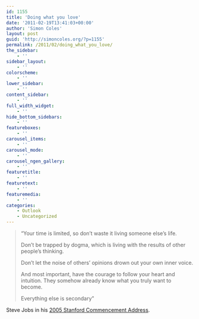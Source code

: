 ```yaml
---
id: 1155
title: 'Doing what you love'
date: '2011-02-19T13:41:03+00:00'
author: 'Simon Coles'
layout: post
guid: 'http://simoncoles.org/?p=1155'
permalink: /2011/02/doing_what_you_love/
the_sidebar:
    - ''
sidebar_layout:
    - ''
colorscheme:
    - ''
lower_sidebar:
    - ''
content_sidebar:
    - ''
full_width_widget:
    - ''
hide_bottom_sidebars:
    - ''
featureboxes:
    - ''
carousel_items:
    - ''
carousel_mode:
    - ''
carousel_ngen_gallery:
    - ''
featuretitle:
    - ''
featuretext:
    - ''
featuremedia:
    - ''
categories:
    - Outlook
    - Uncategorized
---
```


> “Your time is limited, so don’t waste it living someone else’s life.
> 
> Don’t be trapped by dogma, which is living with the results of other people’s thinking.
> 
> Don’t let the noise of others’ opinions drown out your own inner voice.
> 
> And most important, have the courage to follow your heart and intuition. They somehow already know what you truly want to become.
> 
> Everything else is secondary”

Steve Jobs in his [2005 Stanford Commencement Address](http://www.youtube.com/watch?v=Hd_ptbiPoXM).